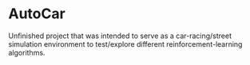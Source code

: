 # AutoCar

Unfinished project that was intended to serve as a car-racing/street simulation environment to test/explore different reinforcement-learning algorithms.
